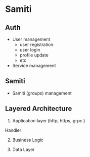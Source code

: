 # Samiti 

## Auth 
- User management 
  - user registration 
  - user login 
  - profile update 
  - etc 
- Service management 

## Samiti 
- Samiti (groups) management 


## Layered Architecture 

1. Application layer  (http, https, grpc )

Handler 

2. Business Logic 

3. Data Layer 

